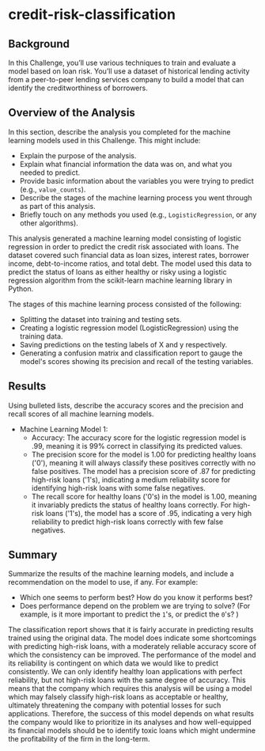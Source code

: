 # credit-risk-classification
## Background
In this Challenge, you’ll use various techniques to train and evaluate a model based on loan risk. You’ll use a dataset of historical lending activity from a peer-to-peer lending services company to build a model that can identify the creditworthiness of borrowers.

## Overview of the Analysis

In this section, describe the analysis you completed for the machine learning models used in this Challenge. This might include:

* Explain the purpose of the analysis.
* Explain what financial information the data was on, and what you needed to predict.
* Provide basic information about the variables you were trying to predict (e.g., `value_counts`).
* Describe the stages of the machine learning process you went through as part of this analysis.
* Briefly touch on any methods you used (e.g., `LogisticRegression`, or any other algorithms).

This analysis generated a machine learning model consisting of logistic regression in order to predict the credit risk associated with loans. The dataset covered such financial data as loan sizes, interest rates, borrower income, debt-to-income ratios, and total debt. The model used this data to predict the status of loans as either healthy or risky using a logistic regression algorithm from the scikit-learn machine learning library in Python.

The stages of this machine learning process consisted of the following:

* Splitting the dataset into training and testing sets.
* Creating a logistic regression model (LogisticRegression) using the training data.
* Saving predictions on the testing labels of X and y respectively.
* Generating a confusion matrix and classification report to gauge the model's scores showing its precision and recall of the testing variables.

## Results

Using bulleted lists, describe the accuracy scores and the precision and recall scores of all machine learning models.

* Machine Learning Model 1:
    * Accuracy: The accuracy score for the logistic regression model is .99, meaning it is 99% correct in classifying its predicted values.
    * The precision score for the model is 1.00 for predicting healthy loans ('0'), meaning it will always classify these positives correctly with no false positives. The model has a precision score of .87 for predicting high-risk loans ('1's),  indicating a medium reliability score for identifying high-risk loans with some false negatives.
    * The recall score for healthy loans ('0's) in the model is 1.00, meaning it invariably predicts the status of healthy loans correctly. For high-risk loans ('1's), the model has a score of .95, indicating a very high reliability to predict high-risk loans correctly with few false negatives.

## Summary

Summarize the results of the machine learning models, and include a recommendation on the model to use, if any. For example:

* Which one seems to perform best? How do you know it performs best?
* Does performance depend on the problem we are trying to solve? (For example, is it more important to predict the `1`'s, or predict the `0`'s? )

The classification report shows that it is fairly accurate in predicting results trained using the original data. The model does indicate some shortcomings with predicting high-risk loans, with a moderately reliable accuracy score of which the consistency can be improved. The performance of the model and its reliability is contingent on which data we would like to predict consistently. We can only identify healthy loan applications with perfect reliability, but not high-risk loans with the same degree of accuracy. This means that the company which requires this analysis will be using a model which may falsely classify high-risk loans as acceptable or healthy, ultimately threatening the company with potential losses for such applications. Therefore, the success of this model depends on what results the company would like to prioritize in its analyses and how well-equipped its financial models should be to identify toxic loans which might undermine the profitability of the firm in the long-term.


